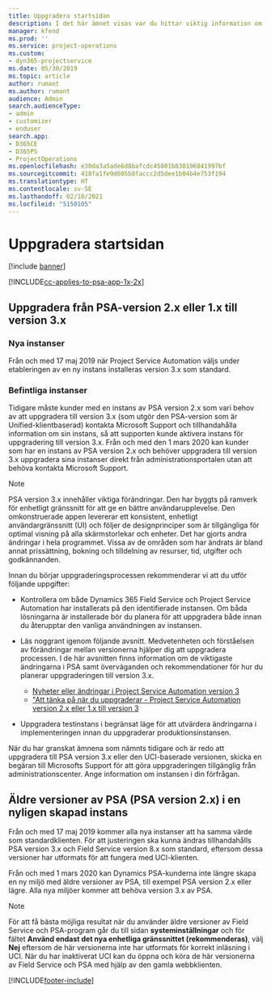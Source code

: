 ```yaml
---
title: Uppgradera startsidan
description: I det här ämnet visas var du hittar viktig information om de nya och ändrade funktioner i Dynamics 365 Project Service Automation och hur du uppgraderar till den senaste versionen.
manager: kfend
ms.prod: ''
ms.service: project-operations
ms.custom:
- dyn365-projectservice
ms.date: 05/30/2019
ms.topic: article
author: rumant
ms.author: rumant
audience: Admin
search.audienceType:
- admin
- customizer
- enduser
search.app:
- D365CE
- D365PS
- ProjectOperations
ms.openlocfilehash: e30da3a5ade6d8bafcdc45801b830196841997bf
ms.sourcegitcommit: 418fa1fe9d605b8faccc2d5dee1b04b4e753f194
ms.translationtype: HT
ms.contentlocale: sv-SE
ms.lasthandoff: 02/10/2021
ms.locfileid: "5150105"
---
```

# <a name="upgrade-home-page"></a>Uppgradera startsidan

[!include [banner](../includes/psa-now-project-operations.md)]

[!INCLUDE[cc-applies-to-psa-app-1x-2x](../includes/cc-applies-to-psa-app-1x-2x.md)]

## <a name="upgrade-from-psa-version-2x-or-1x-to-version-3x"></a>Uppgradera från PSA-version 2.x eller 1.x till version 3.x

### <a name="new-instances"></a>Nya instanser

Från och med 17 maj 2019 när Project Service Automation väljs under etableringen av en ny instans installeras version 3.x som standard.

### <a name="existing-instances"></a>Befintliga instanser

Tidigare måste kunder med en instans av PSA version 2.x som vari behov av att uppgradera till version 3.x (som utgör den PSA-version som är Unified-klientbaserad) kontakta Microsoft Support och tillhandahålla information om sin instans, så att supporten kunde aktivera instans för uppgradering till version 3.x. Från och med den 1 mars 2020 kan kunder som har en instans av PSA version 2.x och behöver uppgradera till version 3.x uppgradera sina instanser direkt från administrationsportalen utan att behöva kontakta Microsoft Support.  

> [!NOTE]
> PSA version 3.x innehåller viktiga förändringar. Den har byggts på ramverk för enhetligt gränssnitt för att ge en bättre användarupplevelse. Den omkonstruerade appen levererar ett konsistent, enhetligt användargränssnitt (UI) och följer de designprinciper som är tillgängliga för optimal visning på alla skärmstorlekar och enheter. Det har gjorts andra ändringar i hela programmet. Vissa av de områden som har ändrats är bland annat prissättning, bokning och tilldelning av resurser, tid, utgifter och godkännanden.

Innan du börjar uppgraderingsprocessen rekommenderar vi att du utför följande uppgifter:

- Kontrollera om både Dynamics 365 Field Service och Project Service Automation har installerats på den identifierade instansen. Om båda lösningarna är installerade bör du planera för att uppgradera både innan du återupptar den vanliga användningen av instansen.
- Läs noggrant igenom följande avsnitt. Medvetenheten och förståelsen av förändringar mellan versionerna hjälper dig att uppgradera processen. I de här avsnitten finns information om de viktigaste ändringarna i PSA samt överväganden och rekommendationer för hur du planerar uppgraderingen till version 3.x.

    - [Nyheter eller ändringar i Project Service Automation version 3](whats-new-changed-v3.md)
    - ["Att tänka på när du uppgraderar - Project Service Automation version 2.x eller 1.x till version 3](upgrade-v3.md)

- Uppgradera testinstans i begränsat läge för att utvärdera ändringarna i implementeringen innan du uppgraderar produktionsinstansen.

När du har granskat ämnena som nämnts tidigare och är redo att uppgradera till PSA version 3.x eller den UCI-baserade versionen, skicka en begäran till Microsofts Support för att göra uppgraderingen tillgänglig från administrationscenter. Ange information om instansen i din förfrågan.

## <a name="older-versions-of-psa-psa-version-2x-in-a-newly-created-instance"></a>Äldre versioner av PSA (PSA version 2.x) i en nyligen skapad instans

Från och med 17 maj 2019 kommer alla nya instanser att ha samma värde som standardklienten. För att justeringen ska kunna ändras tillhandahålls PSA version 3.x och Field Service version 8.x som standard, eftersom dessa versioner har utformats för att fungera med UCI-klienten.

Från och med 1 mars 2020 kan Dynamics PSA-kunderna inte längre skapa en ny miljö med äldre versioner av PSA, till exempel PSA version 2.x eller lägre. Alla nya miljöer kommer att behöva version 3.x av PSA.

> [!NOTE]
> För att få bästa möjliga resultat när du använder äldre versioner av Field Service och PSA-program går du till sidan **systeminställningar** och för fältet **Använd endast det nya enhetliga gränssnittet (rekommenderas)**, välj **Nej** eftersom de här versionerna inte har utformats för korrekt inläsning i UCI. När du har inaktiverat UCI kan du öppna och köra de här versionerna av Field Service och PSA med hjälp av den gamla webbklienten. 


[!INCLUDE[footer-include](../includes/footer-banner.md)]